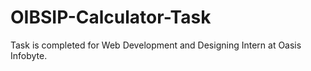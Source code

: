 # OIBSIP-Calculator-Task

Task is completed for Web Development and Designing Intern at Oasis Infobyte.
